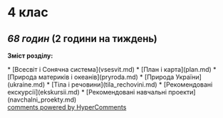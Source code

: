 <div id="hypercomments_widget" class="js-hypercomments-widget invisible"></div>

4 клас
=============================================
## <i>68 годин</i> (2 години на тиждень)

<p><b>Зміст розділу:</b></p>
* [Всесвіт і Сонячна система](vsesvit.md)
* [План і карта](plan.md)
* [Природа материків і океанів](pryroda.md)
* [Природа України](ukraine.md)
* [Тіла і речовини](tila_rechovini.md)
* [Рекомендовані екскурсії](ekskursii.md)
* [Рекомендовані навчальні проекти](navchalni_proekty.md)

<div class="js-hypercomments-container">
<a href="http://hypercomments.com" class="hc-link" title="comments widget">comments powered by HyperComments</a>
</div>